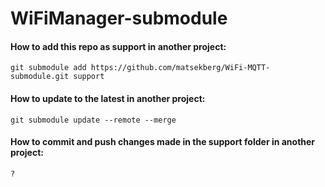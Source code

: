 # WiFiManager-submodule

#### How to add this repo as support in another project:

    git submodule add https://github.com/matsekberg/WiFi-MQTT-submodule.git support
    
#### How to update to the latest in another project:

    git submodule update --remote --merge
    
    
#### How to commit and push changes made in the support folder in another project:

    ?
